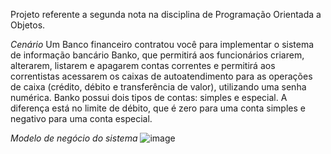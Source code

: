 Projeto referente a segunda nota na disciplina de Programação Orientada a Objetos.

*Cenário*
Um Banco financeiro contratou você para implementar o sistema de informação bancário Banko, 
que permitirá aos funcionários criarem, alterarem, listarem e apagarem contas correntes e permitirá aos 
correntistas acessarem os caixas de autoatendimento para as operações de caixa (crédito, débito e 
transferência de valor), utilizando uma senha numérica. 
Banko possui dois tipos de contas: simples e especial. A diferença está no limite de débito, que é 
zero para uma conta simples e negativo para uma conta especial. 

*Modelo de negócio do sistema*
![image](https://github.com/user-attachments/assets/6209a929-f0d4-4faa-91fa-08ec71b63e3a)
